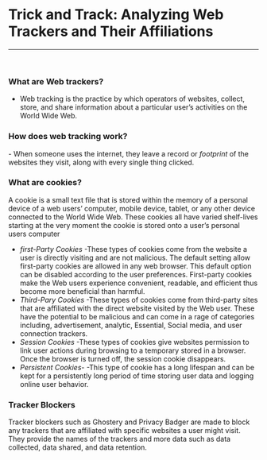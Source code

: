 <h1><b>Trick and Track: Analyzing Web Trackers and Their Affiliations</b></h1>

-----------------------------------------------------------------------------------------------------
<br />

<h3>What are Web trackers?</h3>

- Web tracking is the practice by which operators of websites, collect, store, and share information about a particular user’s activities on the World Wide Web.

<h3>How does web tracking work?</h3>
- When someone uses the internet, they leave a record or <i>footprint</i> of the websites they visit, along with every single thing clicked. 

<h3>What are cookies?</h3>
A cookie is a small text file that is stored within the memory of a personal device of a web users’ computer, mobile device, tablet, or any other device connected to the World Wide Web. These cookies all have varied shelf-lives starting at the very moment the cookie is stored onto a user’s personal users computer

- *first-Party Cookies*
  -These types of cookies come from the website a user is directly visiting and are not malicious. The default setting allow first-party cookies are allowed in any web browser. This default option can be disabled according to the user preferences. First-party cookies make the Web users experience convenient, readable, and efficient thus become more beneficial than harmful.
- *Third-Pary Cookies*
  -These types of cookies come from third-party sites that are affiliated with the direct website visited by the Web user. These have the potential to be malicious and can come in a rage of categories including, advertisement, analytic, Essential, Social media, and user connection trackers. 
- *Session Cookies*
  -These types of cookies give websites permission to link user actions during browsing to a temporary stored in a browser. Once the browser is turned off, the session cookie disappears. 
- *Persistent Cookies*-
  -This type of cookie has a long lifespan and can be kept for a persistently long period of time storing user data and logging online user behavior.  

<h3>Tracker Blockers</h3>
Tracker blockers such as Ghostery and Privacy Badger are made to block any trackers that are affiliated with specific websites a user might visit. They provide the names of the trackers and more data such as data collected, data shared, and data retention.









